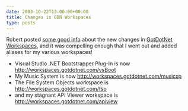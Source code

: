 ```yaml
---
date: 2003-10-22T13:00:00+00:00
title: Changes in GDN Workspaces
type: posts
---
```

Robert posted [some good info](https://weblogs.asp.net/rmclaws/posts/32898.aspx) about the new changes in [GotDotNet Workspaces](https://www.gotdotnet.com/Community/Workspaces/default.aspx), and it was compelling enough that I went out and added aliases for my various workspaces!



  * Visual Studio .NET Bootstrapper Plug-In is now <http://workspaces.gotdotnet.com/vsBoot>
  * My Music System is now <http://workspaces.gotdotnet.com/musicxp>
  * The File System Objects workspace is <http://workspaces.gotdotnet.com/fso>
  * and my stagnant API Viewer workspace is <http://workspaces.gotdotnet.com/apiview>
